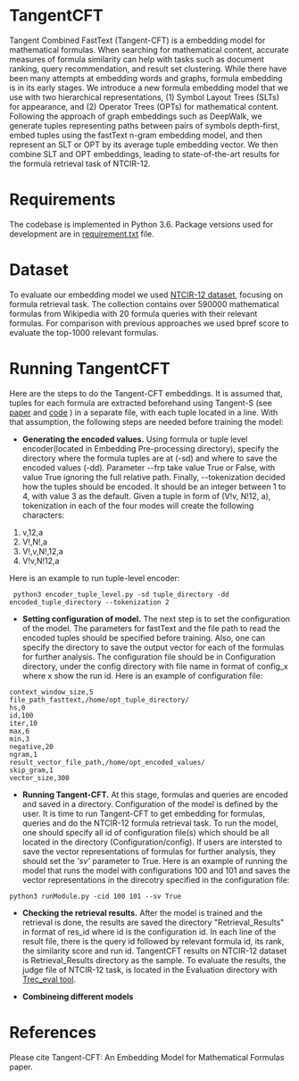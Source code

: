 # TangentCFT
Tangent Combined FastText (Tangent-CFT) is a embedding model for mathematical formulas. When searching for mathematical content, accurate measures of formula similarity can help with tasks such as document ranking, query recommendation, and result set clustering. While there have been many attempts at embedding words and graphs, formula embedding is in its early stages. 
We introduce a new formula embedding model that we use with two hierarchical representations, (1) Symbol Layout Trees (SLTs) for appearance, and (2) Operator Trees (OPTs) for mathematical content. Following the approach of graph embeddings such as DeepWalk, we generate tuples representing paths between pairs of symbols depth-first, embed tuples using the fastText n-gram embedding model, and then represent an SLT or OPT by its average tuple embedding vector. We then combine SLT and OPT embeddings, leading to state-of-the-art results for the formula retrieval task of NTCIR-12.

# Requirements
The codebase is implemented in Python 3.6. Package versions used for development are in [requirement.txt](https://github.com/BehroozMansouri/TangentCFT/blob/master/requirements.txt) file.

# Dataset
To evaluate our embedding model we used [NTCIR-12 dataset](https://www.cs.rit.edu/~rlaz/NTCIR-12_MathIR_Wikipedia_Corpus.zip), focusing on formula retrieval task. The collection contains over 590000 mathematical formulas from Wikipedia with 20 formula queries with their relevant formulas. For comparison with previous approaches we used bpref score to evaluate the top-1000 relevant formulas. 

# Running TangentCFT
Here are the steps to do the Tangent-CFT embeddings. It is assumed that, tuples for each formula are extracted beforehand using Tangent-S (see [paper](https://dl.acm.org/citation.cfm?id=3080748) and [code](https://www.cs.rit.edu/~dprl/files/release_tangent_S.zip) ) in a separate file, with each tuple located in a line. With that assumption, the following steps are needed before training the model:

* **Generating the encoded values.** Using formula or tuple level encoder(located in Embedding Pre-processing directory), specify the directory where the formula tuples are at (-sd) and where to save the encoded values (-dd). Parameter --frp take value True or False, with value True ignoring the full relative path. Finally, --tokenization decided how the tuples should be encoded. It should be an integer between 1 to 4, with value 3 as the default. Given a tuple in form of (V!v, N!12, a), tokenization in each of the four modes will create the following characters:
 1. v,12,a
 2. V!,N!,a
 3. V!,v,N!,12,a
 4. V!v,N!12,a

Here is an example to run tuple-level encoder:

```
 python3 encoder_tuple_level.py -sd tuple_directory -dd encoded_tuple_directory --tokenization 2
```

* **Setting configuration of model.** The next step is to set the configuration of the model. The parameters for fastText and the file path to read the encoded tuples should be specified before training. Also, one can specify the directory to save the output vector for each of the formulas for further analysis. The configuration file should be in Configuration directory, under the config directory with file name in format of config_x where x show the run id. Here is an example of configuration file:
```
context_window_size,5
file_path_fasttext,/home/opt_tuple_directory/
hs,0
id,100
iter,10
max,6
min,3
negative,20
ngram,1
result_vector_file_path,/home/opt_encoded_values/
skip_gram,1
vector_size,300
```
* **Running Tangent-CFT.** At this stage, formulas and queries are encoded and saved in a directory. Configuration of the model is defined by the user. It is time to run Tangent-CFT to get embedding for formulas, queries and do the NTCIR-12 formula retrieval task. To run the model, one should specify all id of configuration file(s) which should be all located in the directory (Configuration/config). If users are intersted to save the vector representations of formulas for further analysis, they should set the *'sv'* parameter to True. Here is an example of running the model that runs the model with configurations 100 and 101 and saves the vector representations in the direcotry specified in the configuration file:
```
python3 runModule.py -cid 100 101 --sv True
```
* **Checking the retrieval results.** After the model is trained and the retrieval is done, the results are saved the directory "Retrieval_Results" in format of res_id where id is the configuration id. In each line of the result file, there is the query id followed by relevant formula id, its rank, the similarity score and run id. TangentCFT results on NTCIR-12 dataset is Retrieval_Results directory as the sample. To evaluate the results, the judge file of NTCIR-12 task, is located in the Evaluation directory with [Trec_eval tool](https://trec.nist.gov/trec_eval/). 

* **Combineing different models**

# References
Please cite Tangent-CFT: An Embedding Model for Mathematical Formulas paper.
